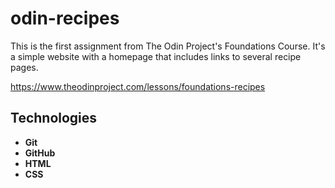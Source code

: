 # odin-recipes

This is the first assignment from The Odin Project's Foundations Course. 
It's a simple website with a homepage that includes links to several recipe pages.

https://www.theodinproject.com/lessons/foundations-recipes

## Technologies
 * **Git**
 * **GitHub**
 * **HTML**
 * **CSS**